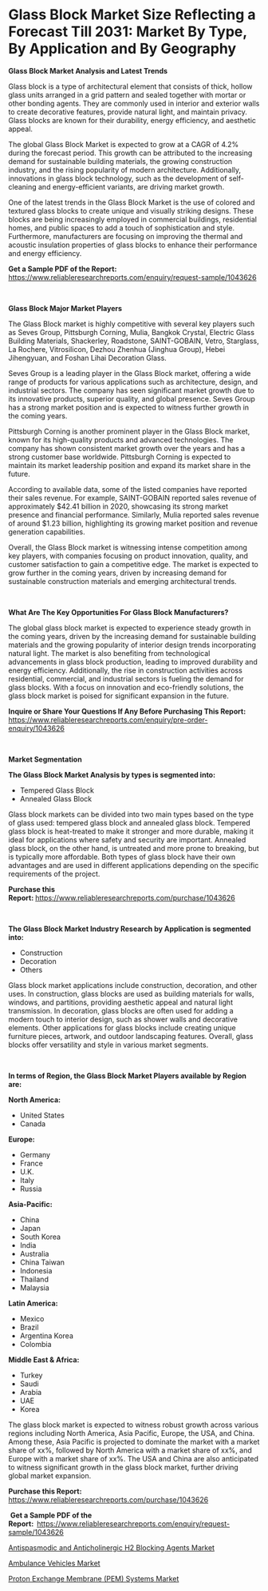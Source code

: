 <p><h1>Glass Block Market Size Reflecting a Forecast Till 2031: Market By Type, By Application and By Geography</h1></p><p><strong>Glass Block Market Analysis and Latest Trends</strong></p>
<p><p>Glass block is a type of architectural element that consists of thick, hollow glass units arranged in a grid pattern and sealed together with mortar or other bonding agents. They are commonly used in interior and exterior walls to create decorative features, provide natural light, and maintain privacy. Glass blocks are known for their durability, energy efficiency, and aesthetic appeal.</p><p>The global Glass Block Market is expected to grow at a CAGR of 4.2% during the forecast period. This growth can be attributed to the increasing demand for sustainable building materials, the growing construction industry, and the rising popularity of modern architecture. Additionally, innovations in glass block technology, such as the development of self-cleaning and energy-efficient variants, are driving market growth.</p><p>One of the latest trends in the Glass Block Market is the use of colored and textured glass blocks to create unique and visually striking designs. These blocks are being increasingly employed in commercial buildings, residential homes, and public spaces to add a touch of sophistication and style. Furthermore, manufacturers are focusing on improving the thermal and acoustic insulation properties of glass blocks to enhance their performance and energy efficiency.</p></p>
<p><strong>Get a Sample PDF of the Report:&nbsp;</strong> <a href="https://www.reliableresearchreports.com/enquiry/request-sample/1043626">https://www.reliableresearchreports.com/enquiry/request-sample/1043626</a></p>
<p>&nbsp;</p>
<p><strong>Glass Block Major Market Players</strong></p>
<p><p>The Glass Block market is highly competitive with several key players such as Seves Group, Pittsburgh Corning, Mulia, Bangkok Crystal, Electric Glass Building Materials, Shackerley, Roadstone, SAINT-GOBAIN, Vetro, Starglass, La Rochere, Vitrosilicon, Dezhou Zhenhua (Jinghua Group), Hebei Jihengyuan, and Foshan Lihai Decoration Glass.</p><p>Seves Group is a leading player in the Glass Block market, offering a wide range of products for various applications such as architecture, design, and industrial sectors. The company has seen significant market growth due to its innovative products, superior quality, and global presence. Seves Group has a strong market position and is expected to witness further growth in the coming years.</p><p>Pittsburgh Corning is another prominent player in the Glass Block market, known for its high-quality products and advanced technologies. The company has shown consistent market growth over the years and has a strong customer base worldwide. Pittsburgh Corning is expected to maintain its market leadership position and expand its market share in the future.</p><p>According to available data, some of the listed companies have reported their sales revenue. For example, SAINT-GOBAIN reported sales revenue of approximately $42.41 billion in 2020, showcasing its strong market presence and financial performance. Similarly, Mulia reported sales revenue of around $1.23 billion, highlighting its growing market position and revenue generation capabilities.</p><p>Overall, the Glass Block market is witnessing intense competition among key players, with companies focusing on product innovation, quality, and customer satisfaction to gain a competitive edge. The market is expected to grow further in the coming years, driven by increasing demand for sustainable construction materials and emerging architectural trends.</p></p>
<p>&nbsp;</p>
<p><strong>What Are The Key Opportunities For Glass Block Manufacturers?</strong></p>
<p><p>The global glass block market is expected to experience steady growth in the coming years, driven by the increasing demand for sustainable building materials and the growing popularity of interior design trends incorporating natural light. The market is also benefiting from technological advancements in glass block production, leading to improved durability and energy efficiency. Additionally, the rise in construction activities across residential, commercial, and industrial sectors is fueling the demand for glass blocks. With a focus on innovation and eco-friendly solutions, the glass block market is poised for significant expansion in the future.</p></p>
<p><strong>Inquire or Share Your Questions If Any Before Purchasing This Report:</strong> <a href="https://www.reliableresearchreports.com/enquiry/pre-order-enquiry/1043626">https://www.reliableresearchreports.com/enquiry/pre-order-enquiry/1043626</a></p>
<p>&nbsp;</p>
<p><strong>Market Segmentation</strong></p>
<p><strong>The Glass Block Market Analysis by types is segmented into:</strong></p>
<p><ul><li>Tempered Glass Block</li><li>Annealed Glass Block</li></ul></p>
<p><p>Glass block markets can be divided into two main types based on the type of glass used: tempered glass block and annealed glass block. Tempered glass block is heat-treated to make it stronger and more durable, making it ideal for applications where safety and security are important. Annealed glass block, on the other hand, is untreated and more prone to breaking, but is typically more affordable. Both types of glass block have their own advantages and are used in different applications depending on the specific requirements of the project.</p></p>
<p><strong>Purchase this Report:&nbsp;</strong><a href="https://www.reliableresearchreports.com/purchase/1043626">https://www.reliableresearchreports.com/purchase/1043626</a></p>
<p>&nbsp;</p>
<p><strong>The Glass Block Market Industry Research by Application is segmented into:</strong></p>
<p><ul><li>Construction</li><li>Decoration</li><li>Others</li></ul></p>
<p><p>Glass block market applications include construction, decoration, and other uses. In construction, glass blocks are used as building materials for walls, windows, and partitions, providing aesthetic appeal and natural light transmission. In decoration, glass blocks are often used for adding a modern touch to interior design, such as shower walls and decorative elements. Other applications for glass blocks include creating unique furniture pieces, artwork, and outdoor landscaping features. Overall, glass blocks offer versatility and style in various market segments.</p></p>
<p>&nbsp;</p>
<p><strong>In terms of Region, the Glass Block Market Players available by Region are:</strong></p>
<p>
    <p> <strong> North America: </strong>
        <ul>
            <li>United States</li>
            <li>Canada</li>
        </ul>
        </p> 
    <p> <strong> Europe: </strong>
        <ul>
            <li>Germany</li>
            <li>France</li>
            <li>U.K.</li>
            <li>Italy</li>
            <li>Russia</li>
        </ul>
        </p> 
    <p> <strong> Asia-Pacific: </strong>
        <ul>
            <li>China</li>
            <li>Japan</li>
            <li>South Korea</li>
            <li>India</li>
            <li>Australia</li>
            <li>China Taiwan</li>
            <li>Indonesia</li>
            <li>Thailand</li>
            <li>Malaysia</li>
        </ul>
        </p> 
    <p> <strong> Latin America: </strong>
        <ul>
            <li>Mexico</li>
            <li>Brazil</li>
            <li>Argentina Korea</li>
            <li>Colombia</li>
        </ul>
        </p> 
    <p> <strong> Middle East & Africa: </strong>
        <ul>
            <li>Turkey</li>
            <li>Saudi</li>
            <li>Arabia</li>
            <li>UAE</li>
            <li>Korea</li>
        </ul>
    </p>
    </p>
<p><p>The glass block market is expected to witness robust growth across various regions including North America, Asia Pacific, Europe, the USA, and China. Among these, Asia Pacific is projected to dominate the market with a market share of xx%, followed by North America with a market share of xx%, and Europe with a market share of xx%. The USA and China are also anticipated to witness significant growth in the glass block market, further driving global market expansion.</p></p>
<p><strong>Purchase this Report: </strong><a href="https://www.reliableresearchreports.com/purchase/1043626">https://www.reliableresearchreports.com/purchase/1043626</a></p>
<p>&nbsp;<strong>Get a Sample PDF of the Report:&nbsp;&nbsp;</strong><a href="https://www.reliableresearchreports.com/enquiry/request-sample/1043626">https://www.reliableresearchreports.com/enquiry/request-sample/1043626</a></p>
<p><strong></strong></p>
<p><p><a href="https://view.publitas.com/reportprime-1/antispasmodic-and-anticholinergic-h2-blocking-agents-market-size-market-share-and-global-market-analysis-report-2023-2030/">Antispasmodic and Anticholinergic H2 Blocking Agents Market</a></p><p><a href="https://view.publitas.com/reportprime-1/ambulance-vehicles-market-size-market-share-and-global-market-analysis-report-2023-2030/">Ambulance Vehicles Market</a></p><p><a href="https://view.publitas.com/reportprime-1/proton-exchange-membrane-pem-systems-market-size-growing-and-forecasted-for-period-from-2023-2030-and-provides-complete-market-analysis-of-this-market/">Proton Exchange Membrane (PEM) Systems Market</a></p></p>